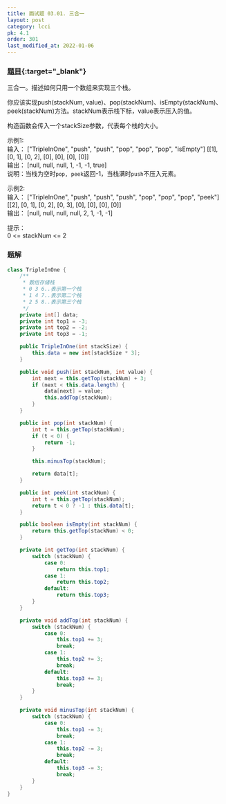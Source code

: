 ```yaml
---
title: 面试题 03.01. 三合一
layout: post
category: lcci
pk: 4.1
order: 301
last_modified_at: 2022-01-06
---
```


### [题目](https://leetcode.cn/three-in-one-lcci/){:target="_blank"}

三合一。描述如何只用一个数组来实现三个栈。

你应该实现push(stackNum, value)、pop(stackNum)、isEmpty(stackNum)、peek(stackNum)方法。stackNum表示栈下标，value表示压入的值。

构造函数会传入一个stackSize参数，代表每个栈的大小。

示例1:  
输入： ["TripleInOne", "push", "push", "pop", "pop", "pop", "isEmpty"] [[1], [0, 1], [0, 2], [0], [0], [0], [0]]  
输出： [null, null, null, 1, -1, -1, true]  
说明：当栈为空时`pop, peek`返回-1，当栈满时`push`不压入元素。

示例2:  
输入： ["TripleInOne", "push", "push", "push", "pop", "pop", "pop", "peek"] [[2], [0, 1], [0, 2], [0, 3], [0], [0], [0], [0]]  
输出： [null, null, null, null, 2, 1, -1, -1]

提示：  
0 <= stackNum <= 2

### 题解

```java
class TripleInOne {
    /**
     * 数组存储栈
     * 0 3 6..表示第一个栈
     * 1 4 7..表示第二个栈
     * 2 5 8..表示第三个栈
     */
    private int[] data;
    private int top1 = -3;
    private int top2 = -2;
    private int top3 = -1;

    public TripleInOne(int stackSize) {
        this.data = new int[stackSize * 3];
    }

    public void push(int stackNum, int value) {
        int next = this.getTop(stackNum) + 3;
        if (next < this.data.length) {
            data[next] = value;
            this.addTop(stackNum);
        }
    }

    public int pop(int stackNum) {
        int t = this.getTop(stackNum);
        if (t < 0) {
            return -1;
        }

        this.minusTop(stackNum);

        return data[t];
    }

    public int peek(int stackNum) {
        int t = this.getTop(stackNum);
        return t < 0 ? -1 : this.data[t];
    }

    public boolean isEmpty(int stackNum) {
        return this.getTop(stackNum) < 0;
    }

    private int getTop(int stackNum) {
        switch (stackNum) {
            case 0:
                return this.top1;
            case 1:
                return this.top2;
            default:
                return this.top3;
        }
    }

    private void addTop(int stackNum) {
        switch (stackNum) {
            case 0:
                this.top1 += 3;
                break;
            case 1:
                this.top2 += 3;
                break;
            default:
                this.top3 += 3;
                break;
        }
    }

    private void minusTop(int stackNum) {
        switch (stackNum) {
            case 0:
                this.top1 -= 3;
                break;
            case 1:
                this.top2 -= 3;
                break;
            default:
                this.top3 -= 3;
                break;
        }
    }
}
```